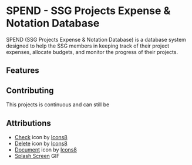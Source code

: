 # SPEND - SSG Projects Expense & Notation Database

SPEND (SSG Projects Expense &amp; Notation Database) is a database system designed to help the SSG members in 
keeping track of their project expenses, allocate budgets, and monitor the progress of their projects.

## Features

## Contributing
This projects is continuous and can still be 

## Attributions
* <a target="_blank" href="https://icons8.com/icon/3061/done">Check</a> icon by <a target="_blank" href="https://icons8.com">Icons8</a>
* <a target="_blank" href="https://icons8.com/icon/11705/trash-can">Delete</a> icon by <a target="_blank" href="https://icons8.com">Icons8</a>
* <a target="_blank" href="https://icons8.com/icon/1395/document">Document</a> icon by <a target="_blank" href="https://icons8.com">Icons8</a>
* <a target="_blank" href="https://gfycat.com/largemarriedchick">Splash Screen</a> GIF